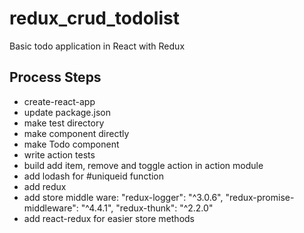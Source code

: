 # redux_crud_todolist
Basic todo application in React with Redux


## Process Steps
- create-react-app
- update package.json
- make test directory
- make component directly
- make Todo component
- write action tests
- build add item, remove and toggle action in action module
- add lodash for #uniqueid function
- add redux
- add store middle ware:
  "redux-logger": "^3.0.6",
    "redux-promise-middleware": "^4.4.1",
"redux-thunk": "^2.2.0"
- add react-redux for easier store methods
